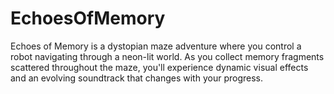 # EchoesOfMemory
Echoes of Memory is a dystopian maze adventure where you control a robot navigating through a neon-lit world. As you collect memory fragments scattered throughout the maze, you'll experience dynamic visual effects and an evolving soundtrack that changes with your progress.
